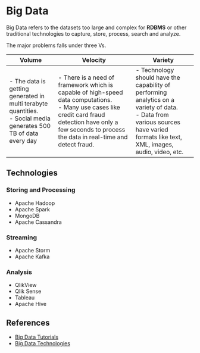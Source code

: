 # Big Data

Big Data refers to the datasets too large and complex for **RDBMS** or other traditional technologies to capture, store, process, search and analyze. 

The major problems falls under three Vs. 

| **Volume**                                                   | **Velocity**                                                 | **Variety**                                                  |
| ------------------------------------------------------------ | ------------------------------------------------------------ | ------------------------------------------------------------ |
| - The data is getting generated in multi terabyte quantities.<br />- Social media generates 500 TB of data every day | - There is a need of framework which is capable of high-speed data computations.<br />- Many use cases like credit card fraud detection have only a few seconds to process the data in real-time and detect fraud. | - Technology should have the capability of performing analytics on a variety of data.<br />- Data from various sources have varied formats like text, XML, images, audio, video, etc. |

## Technologies

### Storing and Processing

- Apache Hadoop
- Apache Spark
- MongoDB
- Apache Cassandra

### Streaming

- Apache Storm
- Apache Kafka

### Analysis

- QlikView
- Qlik Sense
- Tableau
- Apache Hive

## References

- [Big Data Tutorials](https://data-flair.training/blogs/big-data-tutorials-home/)
- [Big Data Technologies](https://techvidvan.com/tutorials/big-data-technologies/)